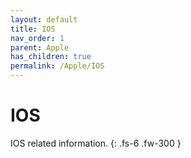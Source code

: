 ```yaml
---
layout: default
title: IOS
nav_order: 1
parent: Apple
has_children: true
permalink: /Apple/IOS
---
```


# IOS
IOS related information.
{: .fs-6 .fw-300 }
